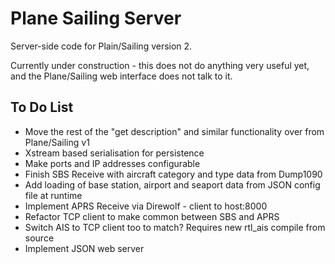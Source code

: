 # Plane Sailing Server

Server-side code for Plain/Sailing version 2.

Currently under construction - this does not do anything very useful yet, and the Plane/Sailing web interface does not talk to it.

## To Do List

* Move the rest of the "get description" and similar functionality over from Plane/Sailing v1
* Xstream based serialisation for persistence
* Make ports and IP addresses configurable
* Finish SBS Receive with aircraft category and type data from Dump1090
* Add loading of base station, airport and seaport data from JSON config file at runtime
* Implement APRS Receive via Direwolf - client to host:8000
* Refactor TCP client to make common between SBS and APRS
* Switch AIS to TCP client too to match? Requires new rtl_ais compile from source
* Implement JSON web server